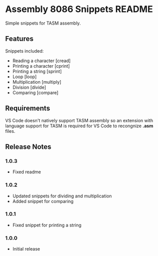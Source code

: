 # Assembly 8086 Snippets README

Simple snippets for TASM assembly.

## Features

Snippets included:

- Reading a character [cread]
- Printing a character [cprint]
- Printing a string [sprint]
- Loop [loop]
- Multiplication [multiply]
- Division [divide]
- Comparing [compare]

## Requirements

VS Code doesn't natively support TASM assembly so an extension with language support for TASM is required for VS Code to recongnize <b>.asm</b> files.

## Release Notes

### 1.0.3

- Fixed readme

### 1.0.2

- Updated snippets for dividing and multiplication
- Added snippet for comparing

### 1.0.1

- Fixed snippet for printing a string

### 1.0.0

- Initial release
